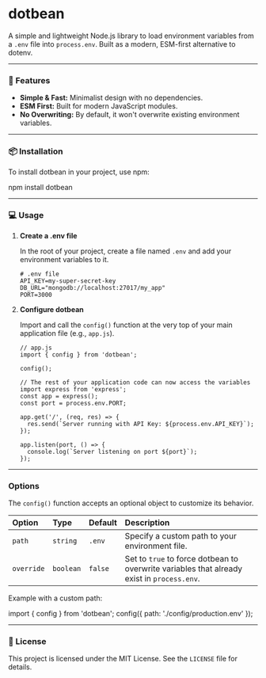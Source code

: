 # dotbean

A simple and lightweight Node.js library to load environment variables from a `.env` file into `process.env`. Built as a modern, ESM-first alternative to dotenv.

---

### 🚀 Features

* **Simple & Fast:** Minimalist design with no dependencies.
* **ESM First:** Built for modern JavaScript modules.
* **No Overwriting:** By default, it won't overwrite existing environment variables.

---

### 📦 Installation

To install dotbean in your project, use npm:

npm install dotbean

---

### 💻 Usage

1.  **Create a .env file**

    In the root of your project, create a file named `.env` and add your environment variables to it.

    ```
    # .env file
    API_KEY=my-super-secret-key
    DB_URL="mongodb://localhost:27017/my_app"
    PORT=3000
    ```

2.  **Configure dotbean**

    Import and call the `config()` function at the very top of your main application file (e.g., `app.js`).

    ```
    // app.js
    import { config } from 'dotbean';

    config();

    // The rest of your application code can now access the variables
    import express from 'express';
    const app = express();
    const port = process.env.PORT;

    app.get('/', (req, res) => {
      res.send(`Server running with API Key: ${process.env.API_KEY}`);
    });

    app.listen(port, () => {
      console.log(`Server listening on port ${port}`);
    });
    ```

---

### Options

The `config()` function accepts an optional object to customize its behavior.

| Option | Type | Default | Description |
| :--- | :--- | :--- | :--- |
| `path` | `string` | `.env` | Specify a custom path to your environment file. |
| `override`| `boolean`| `false`| Set to `true` to force dotbean to overwrite variables that already exist in `process.env`.|

Example with a custom path:

import { config } from 'dotbean';
config({ path: './config/production.env' });

---

### 📜 License

This project is licensed under the MIT License. See the `LICENSE` file for details.
